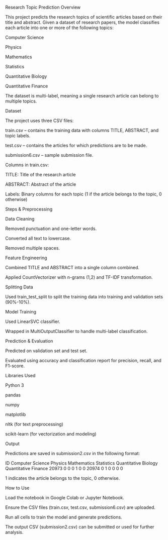Research Topic Prediction
Overview

This project predicts the research topics of scientific articles based on their title and abstract. Given a dataset of research papers, the model classifies each article into one or more of the following topics:

Computer Science

Physics

Mathematics

Statistics

Quantitative Biology

Quantitative Finance

The dataset is multi-label, meaning a single research article can belong to multiple topics.

Dataset

The project uses three CSV files:

train.csv – contains the training data with columns TITLE, ABSTRACT, and topic labels.

test.csv – contains the articles for which predictions are to be made.

submission6.csv – sample submission file.

Columns in train.csv:

TITLE: Title of the research article

ABSTRACT: Abstract of the article

Labels: Binary columns for each topic (1 if the article belongs to the topic, 0 otherwise)

Steps & Preprocessing

Data Cleaning

Removed punctuation and one-letter words.

Converted all text to lowercase.

Removed multiple spaces.

Feature Engineering

Combined TITLE and ABSTRACT into a single column combined.

Applied CountVectorizer with n-grams (1,2) and TF-IDF transformation.

Splitting Data

Used train_test_split to split the training data into training and validation sets (90%-10%).

Model Training

Used LinearSVC classifier.

Wrapped in MultiOutputClassifier to handle multi-label classification.

Prediction & Evaluation

Predicted on validation set and test set.

Evaluated using accuracy and classification report for precision, recall, and F1-score.

Libraries Used

Python 3

pandas

numpy

matplotlib

nltk (for text preprocessing)

scikit-learn (for vectorization and modeling)

Output

Predictions are saved in submission2.csv in the following format:

ID	Computer Science	Physics	Mathematics	Statistics	Quantitative Biology	Quantitative Finance
20973	0	0	0	1	0	0
20974	0	1	0	0	0	0

1 indicates the article belongs to the topic, 0 otherwise.

How to Use

Load the notebook in Google Colab or Jupyter Notebook.

Ensure the CSV files (train.csv, test.csv, submission6.csv) are uploaded.

Run all cells to train the model and generate predictions.

The output CSV (submission2.csv) can be submitted or used for further analysis.
